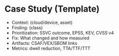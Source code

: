 # Case Study (Template)

- Context: (cloud/device, asset)
- Finding: (class)
- Prioritization: SSVC outcome, EPSS, KEV, CVSS v4
- Fix: What changed and how measured
- Artifacts: CSAF/VEX/SBOM links
- Metrics: dwell reduction, TTA/TTF/TTT
